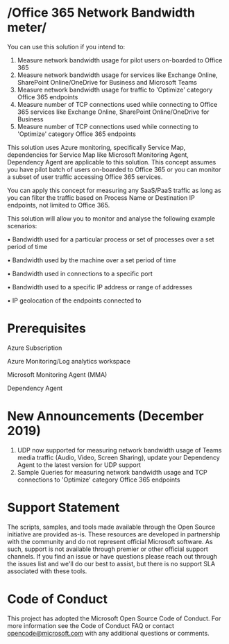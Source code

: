 # /Office 365 Network Bandwidth meter/ 
You can use this solution if you intend to: 
1. Measure network bandwidth usage for pilot users on-boarded to Office 365 
2. Measure network bandwidth usage for services like Exchange Online, SharePoint Online/OneDrive for Business and Microsoft Teams
3. Measure network bandwidth usage for traffic to 'Optimize' category Office 365 endpoints 
4. Measure number of TCP connections used while connecting to Office 365 services like Exchange Online, SharePoint Online/OneDrive for Business
5. Measure number of TCP connections used while connecting to 'Optimize' category Office 365 endpoints 

This solution uses Azure monitoring, specifically Service Map, dependencies for Service Map like Microsoft Monitoring Agent, Dependency Agent are applicable to this solution. This concept assumes you have pilot batch of users on-boarded to Office 365 or you can monitor a subset of user traffic accessing Office 365 services. 

You can apply this concept for measuring any SaaS/PaaS traffic as long as you can filter the traffic based on Process Name or Destination IP endpoints, not limited to Office 365. 

This solution will allow you to monitor and analyse the following example scenarios: 

• Bandwidth used for a particular process or set of processes over a set period of time 

• Bandwidth used by the machine over a set period of time 

• Bandwidth used in connections to a specific port 

• Bandwidth used to a specific IP address or range of addresses 

• IP geolocation of the endpoints connected to 

# Prerequisites 
Azure Subscription

Azure Monitoring/Log analytics workspace  

Microsoft Monitoring Agent (MMA)

Dependency Agent

# New Announcements (December 2019)

1. UDP now supported for measuring network bandwidth usage of Teams media traffic (Audio, Video, Screen Sharing), update your Dependency Agent to the latest version for UDP support
2. Sample Queries for measuring network bandwidth usage and TCP connections to 'Optimize' category Office 365 endpoints

# Support Statement
The scripts, samples, and tools made available through the Open Source initiative are provided as-is. These resources are developed in partnership with the community and do not represent official Microsoft software. As such, support is not available through premier or other official support channels. If you find an issue or have questions please reach out through the issues list and we'll do our best to assist, but there is no support SLA associated with these tools.

# Code of Conduct
This project has adopted the Microsoft Open Source Code of Conduct. For more information see the Code of Conduct FAQ or contact opencode@microsoft.com with any additional questions or comments.


